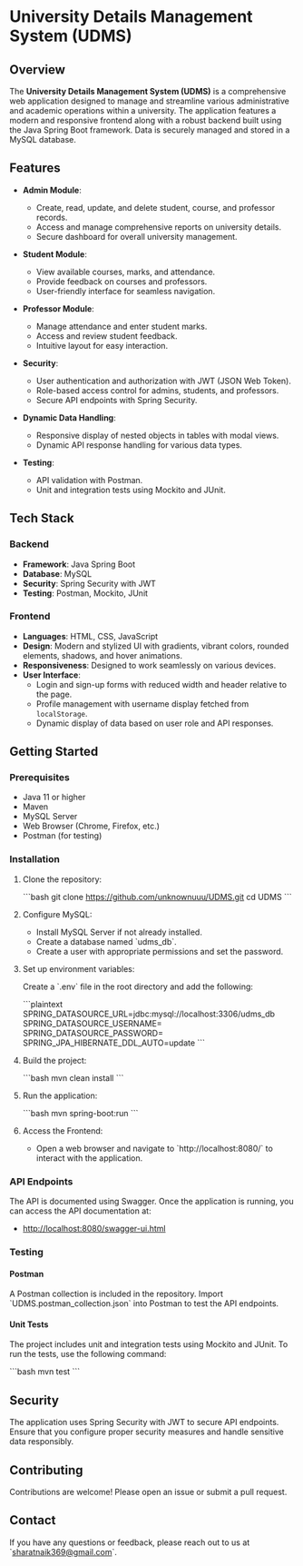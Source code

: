 
# University Details Management System (UDMS)

## Overview

The **University Details Management System (UDMS)** is a comprehensive web application designed to manage and streamline various administrative and academic operations within a university. The application features a modern and responsive frontend along with a robust backend built using the Java Spring Boot framework. Data is securely managed and stored in a MySQL database.

## Features

- **Admin Module**:
  - Create, read, update, and delete student, course, and professor records.
  - Access and manage comprehensive reports on university details.
  - Secure dashboard for overall university management.

- **Student Module**:
  - View available courses, marks, and attendance.
  - Provide feedback on courses and professors.
  - User-friendly interface for seamless navigation.

- **Professor Module**:
  - Manage attendance and enter student marks.
  - Access and review student feedback.
  - Intuitive layout for easy interaction.

- **Security**:
  - User authentication and authorization with JWT (JSON Web Token).
  - Role-based access control for admins, students, and professors.
  - Secure API endpoints with Spring Security.

- **Dynamic Data Handling**:
  - Responsive display of nested objects in tables with modal views.
  - Dynamic API response handling for various data types.

- **Testing**:
  - API validation with Postman.
  - Unit and integration tests using Mockito and JUnit.

## Tech Stack

### Backend

- **Framework**: Java Spring Boot
- **Database**: MySQL
- **Security**: Spring Security with JWT
- **Testing**: Postman, Mockito, JUnit

### Frontend

- **Languages**: HTML, CSS, JavaScript
- **Design**: Modern and stylized UI with gradients, vibrant colors, rounded elements, shadows, and hover animations.
- **Responsiveness**: Designed to work seamlessly on various devices.
- **User Interface**: 
  - Login and sign-up forms with reduced width and header relative to the page.
  - Profile management with username display fetched from `localStorage`.
  - Dynamic display of data based on user role and API responses.

## Getting Started

### Prerequisites

- Java 11 or higher
- Maven
- MySQL Server
- Web Browser (Chrome, Firefox, etc.)
- Postman (for testing)

### Installation

1. Clone the repository:

   \`\`\`bash
   git clone https://github.com/unknownuuu/UDMS.git
   cd UDMS
   \`\`\`

2. Configure MySQL:

   - Install MySQL Server if not already installed.
   - Create a database named \`udms_db\`.
   - Create a user with appropriate permissions and set the password.

3. Set up environment variables:

   Create a \`.env\` file in the root directory and add the following:

   \`\`\`plaintext
   SPRING_DATASOURCE_URL=jdbc:mysql://localhost:3306/udms_db
   SPRING_DATASOURCE_USERNAME=<username>
   SPRING_DATASOURCE_PASSWORD=<password>
   SPRING_JPA_HIBERNATE_DDL_AUTO=update
   \`\`\`

4. Build the project:

   \`\`\`bash
   mvn clean install
   \`\`\`

5. Run the application:

   \`\`\`bash
   mvn spring-boot:run
   \`\`\`

6. Access the Frontend:

   - Open a web browser and navigate to \`http://localhost:8080/\` to interact with the application.

### API Endpoints

The API is documented using Swagger. Once the application is running, you can access the API documentation at:

- [http://localhost:8080/swagger-ui.html](http://localhost:8080/swagger-ui.html)

### Testing

#### Postman

A Postman collection is included in the repository. Import \`UDMS.postman_collection.json\` into Postman to test the API endpoints.

#### Unit Tests

The project includes unit and integration tests using Mockito and JUnit. To run the tests, use the following command:

\`\`\`bash
mvn test
\`\`\`

## Security

The application uses Spring Security with JWT to secure API endpoints. Ensure that you configure proper security measures and handle sensitive data responsibly.

## Contributing

Contributions are welcome! Please open an issue or submit a pull request.

## Contact

If you have any questions or feedback, please reach out to us at \`sharatnaik369@gmail.com\`.
